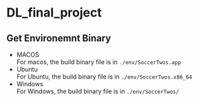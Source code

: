 # DL_final_project

## Get Environemnt Binary
- MACOS  
For macos, the build binary file is in `./env/SoccerTwos.app`
- Ubuntu  
For Ubuntu, the build binary file is in `./env/SoccerTwos.x86_64`
- Windows  
For Windows, the build binary file is in `./env/SoccerTwos/`